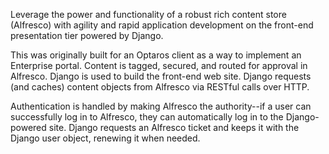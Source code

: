 Leverage the power and functionality of a robust rich content store (Alfresco) with agility and rapid application development on the front-end presentation tier powered by Django.

This was originally built for an Optaros client as a way to implement an Enterprise portal. Content is tagged, secured, and routed for approval in Alfresco. Django is used to build the front-end web site. Django requests (and caches) content objects from Alfresco via RESTful calls over HTTP.

Authentication is handled by making Alfresco the authority--if a user can successfully log in to Alfresco, they can automatically log in to the Django-powered site. Django requests an Alfresco ticket and keeps it with the Django user object, renewing it when needed.